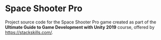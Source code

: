 # Space Shooter Pro

Project source code for the Space Shooter Pro game created as part of the **Ultimate Guide to Game Development with Unity 2019** course, offered by https://stackskills.com/.
